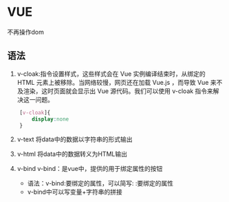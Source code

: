 # VUE
不再操作dom

## 语法
1. v-cloak:指令设置样式，这些样式会在 Vue 实例编译结束时，从绑定的 HTML 元素上被移除。当网络较慢，网页还在加载 Vue.js ，而导致 Vue 来不及渲染，这时页面就会显示出 Vue 源代码。我们可以使用 v-cloak 指令来解决这一问题。

```css
    [v-cloak]{
        display:none
    }
```

2. v-text
    将data中的数据以字符串的形式输出

3. v-html
    将data中的数据转义为HTML输出

4. v-bind
    v-bind：是vue中，提供的用于绑定属性的按钮
    - 语法：v-bind:要绑定的属性，可以简写: :要绑定的属性
    - v-bind中可以写变量+字符串的拼接
  